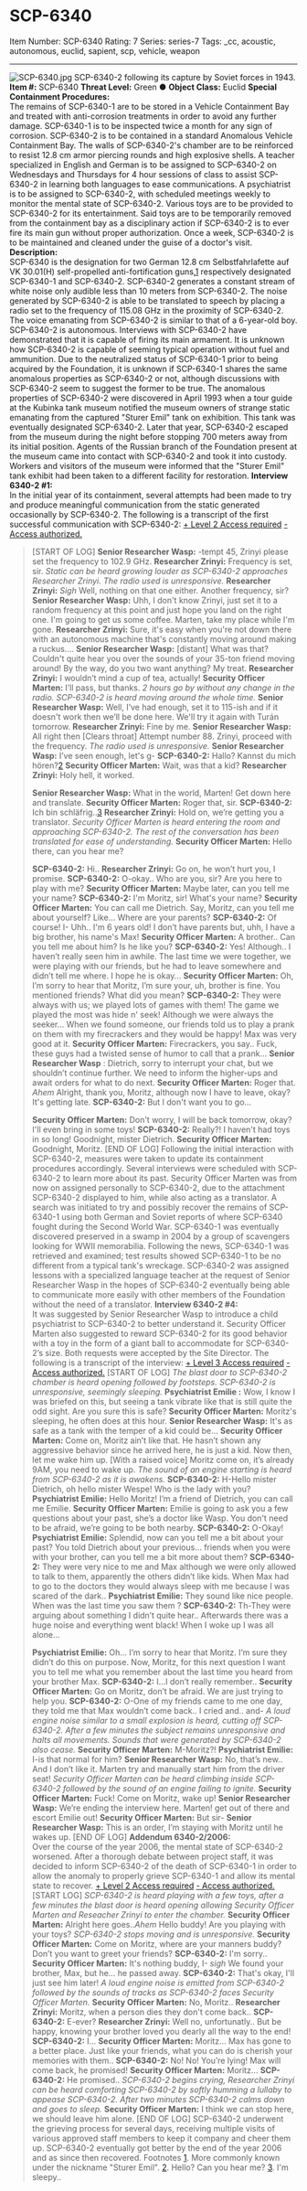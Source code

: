 # SCP-6340
Item Number: SCP-6340
Rating: 7
Series: series-7
Tags: _cc, acoustic, autonomous, euclid, sapient, scp, vehicle, weapon

---

![SCP-6340.jpg](https://scp-wiki.wdfiles.com/local--files/scp-6340/SCP-6340.jpg)
SCP-6340-2 following its capture by Soviet forces in 1943.
**Item #:** SCP-6340
**Threat Level:** Green ●
**Object Class:** Euclid
**Special Containment Procedures:**  
The remains of SCP-6340-1 are to be stored in a Vehicle Containment Bay and treated with anti-corrosion treatments in order to avoid any further damage. SCP-6340-1 is to be inspected twice a month for any sign of corrosion.
SCP-6340-2 is to be contained in a standard Anomalous Vehicle Containment Bay. The walls of SCP-6340-2's chamber are to be reinforced to resist 12.8 cm armor piercing rounds and high explosive shells.
A teacher specialized in English and German is to be assigned to SCP-6340-2 on Wednesdays and Thursdays for 4 hour sessions of class to assist SCP-6340-2 in learning both languages to ease communications. A psychiatrist is to be assigned to SCP-6340-2, with scheduled meetings weekly to monitor the mental state of SCP-6340-2.
Various toys are to be provided to SCP-6340-2 for its entertainment. Said toys are to be temporarily removed from the containment bay as a disciplinary action if SCP-6340-2 is to ever fire its main gun without proper authorization. Once a week, SCP-6340-2 is to be maintained and cleaned under the guise of a doctor's visit.
**Description:**  
SCP-6340 is the designation for two German 12.8 cm Selbstfahrlafette auf VK 30.01(H) self-propelled anti-fortification guns,[1](javascript:;) respectively designated SCP-6340-1 and SCP-6340-2.
SCP-6340-2 generates a constant stream of white noise only audible less than 10 meters from SCP-6340-2. The noise generated by SCP-6340-2 is able to be translated to speech by placing a radio set to the frequency of 115.08 GHz in the proximity of SCP-6340-2. The voice emanating from SCP-6340-2 is similar to that of a 6-year-old boy.
SCP-6340-2 is autonomous. Interviews with SCP-6340-2 have demonstrated that it is capable of firing its main armament. It is unknown how SCP-6340-2 is capable of seeming typical operation without fuel and ammunition.
Due to the neutralized status of SCP-6340-1 prior to being acquired by the Foundation, it is unknown if SCP-6340-1 shares the same anomalous properties as SCP-6340-2 or not, although discussions with SCP-6340-2 seem to suggest the former to be true.
The anomalous properties of SCP-6340-2 were discovered in April 1993 when a tour guide at the Kubinka tank museum notified the museum owners of strange static emanating from the captured "Sturer Emil" tank on exhibition. This tank was eventually designated SCP-6340-2. Later that year, SCP-6340-2 escaped from the museum during the night before stopping 700 meters away from its initial position. Agents of the Russian branch of the Foundation present at the museum came into contact with SCP-6340-2 and took it into custody. Workers and visitors of the museum were informed that the "Sturer Emil" tank exhibit had been taken to a different facility for restoration.
**Interview 6340-2 #1:**  
In the initial year of its containment, several attempts had been made to try and produce meaningful communication from the static generated occasionally by SCP-6340-2. The following is a transcript of the first successful communication with SCP-6340-2:
[\+ Level 2 Access required](javascript:;)
[\- Access authorized.](javascript:;)
> [START OF LOG]
> **Senior Researcher Wasp:** -tempt 45, Zrinyi please set the frequency to 102.9 GHz.
> **Researcher Zrinyi:** Frequency is set, sir.
> _Static can be heard growing louder as SCP-6340-2 approaches Researcher Zrinyi. The radio used is unresponsive._
> **Researcher Zrinyi:** _Sigh_ Well, nothing on that one either. Another frequency, sir?
> **Senior Researcher Wasp:** Uhh, I don't know Zrinyi, just set it to a random frequency at this point and just hope you land on the right one. I'm going to get us some coffee. Marten, take my place while I'm gone.
> **Researcher Zrinyi:** Sure, it's easy when you're not down there with an autonomous machine that's constantly moving around making a ruckus….
> **Senior Researcher Wasp:** [distant] What was that? Couldn't quite hear you over the sounds of your 35-ton friend moving around! By the way, do you two want anything? My treat.
> **Researcher Zrinyi:** I wouldn’t mind a cup of tea, actually!
> **Security Officer Marten:** I’ll pass, but thanks.
> _2 hours go by without any change in the radio. SCP-6340-2 is heard moving around the whole time._
> **Senior Researcher Wasp:** Well, I’ve had enough, set it to 115-ish and if it doesn't work then we’ll be done here. We'll try it again with Turán tomorrow.
> **Researcher Zrinyi:** Fine by me.
> **Senior Researcher Wasp:** All right then [Clears throat] Attempt number 88. Zrinyi, proceed with the frequency.
> _The radio used is unresponsive._
> **Senior Researcher Wasp:** I’ve seen enough, let's g-
> **SCP-6340-2:** Hallo? Kannst du mich hören?[2](javascript:;)
> **Security Officer Marten:** Wait, was that a kid?
> **Researcher Zrinyi:** Holy hell, it worked.  
>    
>  **Senior Researcher Wasp:** What in the world, Marten! Get down here and translate.
> **Security Officer Marten:** Roger that, sir.
> **SCP-6340-2:** Ich bin schläfrig..[3](javascript:;)
> **Researcher Zrinyi:** Hold on, we’re getting you a translator.
> _Security Officer Marten is heard entering the room and approaching SCP-6340-2. The rest of the conversation has been translated for ease of understanding._
> **Security Officer Marten:** Hello there, can you hear me?  
>    
>  **SCP-6340-2:** Hi..
> **Researcher Zrinyi:** Go on, he won’t hurt you, I promise.
> **SCP-6340-2:** O-okay.. Who are you, sir? Are you here to play with me?
> **Security Officer Marten:** Maybe later, can you tell me your name?
> **SCP-6340-2:** I'm Moritz, sir! What's your name?
> **Security Officer Marten:** You can call me Dietrich. Say, Moritz, can you tell me about yourself? Like… Where are your parents?
> **SCP-6340-2:** Of course! I- Uhh.. I'm 6 years old! I don’t have parents but, uhh, I have a big brother, his name's Max!
> **Security Officer Marten:** A brother.. Can you tell me about him? Is he like you?
> **SCP-6340-2:** Yes! Although.. I haven’t really seen him in awhile. The last time we were together, we were playing with our friends, but he had to leave somewhere and didn’t tell me where. I hope he is okay…
> **Security Officer Marten:** Oh, I’m sorry to hear that Moritz, I’m sure your, uh, brother is fine. You mentioned friends? What did you mean?
> **SCP-6340-2:** They were always with us; we played lots of games with them! The game we played the most was hide n' seek! Although we were always the seeker… When we found someone, our friends told us to play a prank on them with my firecrackers and they would be happy! Max was very good at it.
> **Security Officer Marten:** Firecrackers, you say.. Fuck, these guys had a twisted sense of humor to call that a prank…
> **Senior Researcher Wasp** : Dietrich, sorry to interrupt your chat, but we shouldn’t continue further. We need to inform the higher-ups and await orders for what to do next.
> **Security Officer Marten:** Roger that. _Ahem_ Alright, thank you, Moritz, although now I have to leave, okay? It's getting late.
> **SCP-6340-2:** But I don't want you to go…  
>    
>  **Security Officer Marten:** Don't worry, I will be back tomorrow, okay? I'll even bring in some toys!
> **SCP-6340-2:** Really?! I haven't had toys in so long! Goodnight, mister Dietrich.
> **Security Officer Marten:** Goodnight, Moritz.
> [END OF LOG]
Following the initial interaction with SCP-6340-2, measures were taken to update its containment procedures accordingly. Several interviews were scheduled with SCP-6340-2 to learn more about its past. Security Officer Marten was from now on assigned personally to SCP-6340-2, due to the attachment SCP-6340-2 displayed to him, while also acting as a translator.
A search was initiated to try and possibly recover the remains of SCP-6340-1 using both German and Soviet reports of where SCP-6340 fought during the Second World War. SCP-6340-1 was eventually discovered preserved in a swamp in 2004 by a group of scavengers looking for WWII memorabilia. Following the news, SCP-6340-1 was retrieved and examined; test results showed SCP-6340-1 to be no different from a typical tank's wreckage.
SCP-6340-2 was assigned lessons with a specialized language teacher at the request of Senior Researcher Wasp in the hopes of SCP-6340-2 eventually being able to communicate more easily with other members of the Foundation without the need of a translator.
**Interview 6340-2 #4:**  
It was suggested by Senior Researcher Wasp to introduce a child psychiatrist to SCP-6340-2 to better understand it. Security Officer Marten also suggested to reward SCP-6340-2 for its good behavior with a toy in the form of a giant ball to accommodate for SCP-6340-2’s size. Both requests were accepted by the Site Director. The following is a transcript of the interview:
[\+ Level 3 Access required](javascript:;)
[\- Access authorized.](javascript:;)
> [START OF LOG]
> _The blast door to SCP-6340-2 chamber is heard opening followed by footsteps. SCP-6340-2 is unresponsive, seemingly sleeping._
> **Psychiatrist Emilie :** Wow, I know I was briefed on this, but seeing a tank vibrate like that is still quite the odd sight. Are you sure this is safe?
> **Security Officer Marten:** Moritz's sleeping, he often does at this hour.
> **Senior Researcher Wasp:** It's as safe as a tank with the temper of a kid could be…
> **Security Officer Marten:** Come on, Moritz ain’t like that. He hasn’t shown any aggressive behavior since he arrived here, he is just a kid. Now then, let me wake him up. [With a raised voice] Moritz come on, it’s already 9AM, you need to wake up.
> _The sound of an engine starting is heard from SCP-6340-2 as it is awakens._
> **SCP-6340-2:** H-Hello mister Dietrich, oh hello mister Wespe! Who is the lady with you?
> **Psychiatrist Emilie:** Hello Moritz! I’m a friend of Dietrich, you can call me Emilie.
> **Security Officer Marten:** Emilie is going to ask you a few questions about your past, she’s a doctor like Wasp. You don't need to be afraid, we’re going to be both nearby.
> **SCP-6340-2:** O-Okay!
> **Psychiatrist Emilie:** Splendid, now can you tell me a bit about your past? You told Dietrich about your previous… friends when you were with your brother, can you tell me a bit more about them?
> **SCP-6340-2:** They were very nice to me and Max although we were only allowed to talk to them, apparently the others didn’t like kids. When Max had to go to the doctors they would always sleep with me because I was scared of the dark..
> **Psychiatrist Emilie:** They sound like nice people. When was the last time you saw them ?
> **SCP-6340-2:** Th-They were arguing about something I didn’t quite hear.. Afterwards there was a huge noise and everything went black! When I woke up I was all alone…  
>    
>  **Psychiatrist Emilie:** Oh… I’m sorry to hear that Moritz. I’m sure they didn’t do this on purpose. Now, Moritz, for this next question I want you to tell me what you remember about the last time you heard from your brother Max.
> **SCP-6340-2:** I…I don’t really remember..
> **Security Officer Marten:** Go on Moritz, don’t be afraid. We are just trying to help you.
> **SCP-6340-2:** O-One of my friends came to me one day, they told me that Max wouldn’t come back.. I cried and.. and-
> _A loud engine noise similar to a small explosion is heard, cutting off SCP-6340-2. After a few minutes the subject remains unresponsive and halts all movements. Sounds that were generated by SCP-6340-2 also cease._
> **Security Officer Marten:** M-Moritz?!
> **Psychiatrist Emilie:** I-is that normal for him?
> **Senior Researcher Wasp:** No, that’s new.. And I don’t like it. Marten try and manually start him from the driver seat!
> _Security Officer Marten can be heard climbing inside SCP-6340-2 followed by the sound of an engine failing to ignite._
> **Security Officer Marten:** Fuck! Come on Moritz, wake up!
> **Senior Researcher Wasp:** We’re ending the interview here. Marten! get out of there and escort Emilie out!
> **Security Officer Marten:** But sir-
> **Senior Researcher Wasp:** This is an order, I’m staying with Moritz until he wakes up.
> [END OF LOG]
**Addendum 6340-2/2006:**  
Over the course of the year 2006, the mental state of SCP-6340-2 worsened. After a thorough debate between project staff, it was decided to inform SCP-6340-2 of the death of SCP-6340-1 in order to allow the anomaly to properly grieve SCP-6340-1 and allow its mental state to recover.
[\+ Level 2 Access required](javascript:;)
[\- Access authorized.](javascript:;)
> [START LOG]
> _SCP-6340-2 is heard playing with a few toys, after a few minutes the blast door is heard opening allowing Security Officer Marten and Reseacher Zrinyi to enter the chamber._
> **Security Officer Marten:** Alright here goes.._Ahem_ Hello buddy! Are you playing with your toys?
> _SCP-6340-2 stops moving and is unresponsive._
> **Security Officer Marten:** Come on Moritz, where are your manners buddy? Don’t you want to greet your friends?
> **SCP-6340-2:** I'm sorry..
> **Security Officer Marten:** It's nothing buddy, I- _sigh_ We found your brother, Max, but he… he passed away.
> **SCP-6340-2:** That's okay, I'll just see him later!
> _A loud engine noise is emitted from SCP-6340-2 followed by the sounds of tracks as SCP-6340-2 faces Security Officer Marten._
> **Security Officer Marten:** No, Moritz..
> **Researcher Zrinyi:** Moritz, when a person dies they don't come back..
> **SCP-6340-2:** E-ever?
> **Researcher Zrinyi:** Well no, unfortunatly.. But be happy, knowing your brother loved you dearly all the way to the end!
> **SCP-6340-2:** I…
> **Security Officer Marten:** Moritz… Max has gone to a better place. Just like your friends, what you can do is cherish your memories with them..
> **SCP-6340-2:** No! No! You’re lying! Max will come back, he promised!
> **Security Officer Marten:** Moritz…
> **SCP-6340-2:** He promised..
> _SCP-6340-2 begins crying, Researcher Zrinyi can be heard comforting SCP-6340-2 by softly humming a lullaby to appease SCP-6340-2. After two minutes SCP-6340-2 calms down and goes to sleep._
> **Security Officer Marten:** I think we can stop here, we should leave him alone.
> [END OF LOG]
SCP-6340-2 underwent the grieving process for several days, receiving multiple visits of various approved staff members to keep it company and cheer them up. SCP-6340-2 eventually got better by the end of the year 2006 and as since then recovered.
Footnotes
[1](javascript:;). More commonly known under the nickname "Sturer Emil".
[2](javascript:;). Hello? Can you hear me?
[3](javascript:;). I'm sleepy..